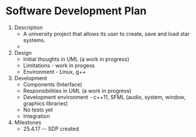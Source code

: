 # Software Development Plan

1. Description
    * A university project that allows its user to create, save and load star systems. 
    * 
2. Design
    * Initial thoughts in UML (a work in progress)
    * Limitations - work in progess
    * Environment - Linux, g++
3. Development
    * Components (Interface)
    * Responsibilities in UML (a work in progress)
    * Development environment - c++11, SFML (audio, system, window, graphics libraries)
    * No tests yet
    * Integration 
4. Milestones
    * 25.4.17 -- SDP created
    
